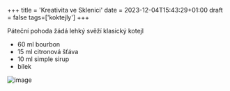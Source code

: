 +++
title = 'Kreativita ve Sklenici'
date = 2023-12-04T15:43:29+01:00
draft = false
tags=['koktejly']
+++

Páteční pohoda žádá lehký svěží klasický kotejl

- 60 ml bourbon
- 15 ml citronová šťáva
- 10 ml simple sirup
- bílek

![image](https://www.drinkdiletant.cz/wp-content/uploads/2024/02/124419F9-74E5-46BD-8DA0-482D8CAA28E0-768x768.png)
